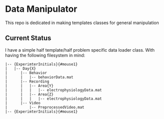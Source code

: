 # Data Manipulator
This repo is dedicated in making templates classes for general manipulation

## Current Status 

I have a simple half template/half problem specific data loader class. With having the following filesystem in mind:


````
|-- {ExperimterInitials}{#mouse1}
|   |-- Day{X}
|      |-- Behavior
|      |   |-- behaviorData.mat
|      |-- Recording
|      |   |-- Area{Y}
|      |   |   |-- electrophysiologyData.mat 
|      |   |-- Area{Z}
|      |   |   |-- electrophysiologyData.mat 
|      |-- Video
|          |-- PreprocessedVideo.mat
|-- {ExperimterInitials}{#mouse1}
````


